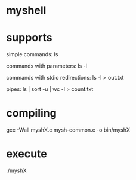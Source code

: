 # myshell

# supports

simple commands: ls

commands with parameters: ls -l

commands with stdio redirections: ls -l > out.txt

pipes: ls | sort -u | wc -l > count.txt

# compiling

gcc -Wall myshX.c mysh-common.c -o bin/myshX

# execute

./myshX
